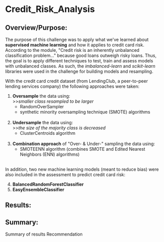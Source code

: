 # Credit_Risk_Analysis

## Overview/Purpose:

The purpose of this challenge was to apply what we've learned about **supervised machine learning** and how it applies to credit card risk. 
According to the module, "Credit risk is an inherently unbalanced classification problem..." because good loans outweigh risky loans. 
Thus, the goal is to apply different techniques to test, train and assess models with unbalanced classes.
As such, the *imbalanced-learn* and *scikit-learn* libraries were used in the challenge for building models and resampling. 

With the credit card credit dataset (from LendingClub, a peer-to-peer lending services company) the following approaches were taken:

1. **Oversample** the data using:<br> >>*smaller class resampled to be larger*<br>  
      - RandomOverSampler
      - synthetic minority oversampling technique (SMOTE) algorithms<br><br>
2. **Undersample** the data using:<br> >>*the size of the majority class is decreased*<br>
      - ClusterCentroids algorithm<br><br>
3. **Combination approach** of "Over- & Under-" sampling the data using:
      - SMOTEENN algorithm (combines SMOTE and Edited Nearest Neighbors (ENN) algorithms)<br><br>

In addition, two new machine learning models (meant to reduce bias) were also included in the assessment to predict credit card risk:<br>

4. **BalancedRandomForestClassifier**<br>
5. **EasyEnsembleClassifier**<br>

## Results:



## Summary:

Summary of results
Recommendation
